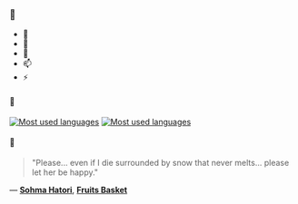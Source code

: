 ### 👋

- 🔭
- 🌱
- 💬
- 📫
- ⚡

#### 🧏

[![Most used languages](https://github-readme-stats-aynah.vercel.app/api/top-langs/?username=aynh&theme=solarized-dark&langs_count=6&layout=compact&hide_title=true)](https://github.com/anuraghazra/github-readme-stats#gh-dark-mode-only)
[![Most used languages](https://github-readme-stats-aynah.vercel.app/api/top-langs/?username=aynh&theme=solarized-light&langs_count=6&layout=compact&hide_title=true)](https://github.com/anuraghazra/github-readme-stats#gh-light-mode-only)

#### 💬

> "Please... even if I die surrounded by snow that never melts... please let her be happy."

&mdash; [**Sohma Hatori**](https://myanimelist.net/character.php?q=Sohma%20Hatori&cat=character), [**Fruits Basket**](https://myanimelist.net/search/all?q=Fruits%20Basket&cat=all)
